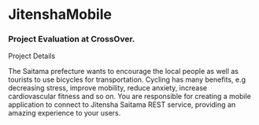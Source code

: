 # JitenshaMobile

### Project Evaluation at CrossOver.

Project Details

The Saitama prefecture wants to encourage the local people as well as tourists to use bicycles for transportation. Cycling has many benefits, e.g decreasing stress, improve mobility, reduce anxiety, increase cardiovascular fitness and so on. You are responsible for creating a mobile application to connect to Jitensha Saitama REST service, providing an amazing experience to your users.

